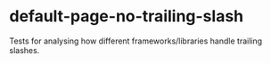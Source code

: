 # default-page-no-trailing-slash
Tests for analysing how different frameworks/libraries handle trailing slashes.
